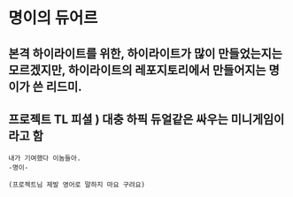 # 명이의 듀어르
## 본격 하이라이트를 위한, 하이라이트가 많이 만들었는지는 모르겠지만, 하이라이트의 레포지토리에서 만들어지는 명이가 쓴 리드미.

## 프로젝트 TL 피셜 ) 대충 하픽 듀얼같은 싸우는 미니게임이라고 함

```
내가 기여했다 이놈들아.
-명이-
```

`(프로젝트님 제발 영어로 말하지 마요 구려요)`
